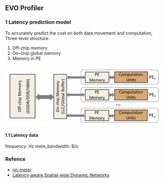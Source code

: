 
## EVO Profiler



### 1 Latency prediction model

To accurately predict the cost on both data movement and computation, Three-level structure:
1) Off-chip memory
2) On-chip global memory 
3) Memory in PE


![Hardware](asserts/evo-profile_01.png)

#### 1.1 Latency data

frequency: Hz
mem_bandwidth: B/s



### Refence

- [nn-meter](https://air.tsinghua.edu.cn/pdf/nn-Meter-Towards-Accurate-Latency-Prediction-of-Deep-Learning-Model-Inference-on-Diverse-Edge-Devices.pdf)
- [Latency-aware Spatial-wise Dynamic Networks](https://proceedings.neurips.cc/paper_files/paper/2022/file/ef472869c217bf693f2d9bbde66a6b07-Paper-Conference.pdf)